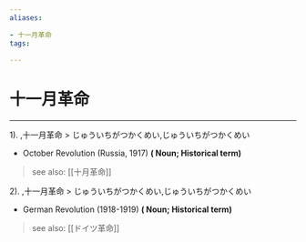 ```yaml
---
aliases:
    
- 十一月革命
tags:
    
---
```


# 十一月革命
---
1).
,十一月革命 > じゅういちがつかくめい,じゅういちがつかくめい

- October Revolution (Russia, 1917)
**( Noun; Historical term)**
> see also:  [[十月革命]]
            
2).
,十一月革命 > じゅういちがつかくめい,じゅういちがつかくめい

- German Revolution (1918-1919)
**( Noun; Historical term)**
> see also:  [[ドイツ革命]]
            